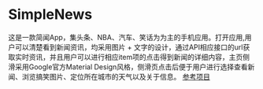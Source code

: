 # SimpleNews
这是一款简闻App，集头条、NBA、汽车、笑话为为主的手机应用。打开应用,用户可以清楚看到新闻资讯，均采用图片 + 文字的设计，通过API相应接口的url获取实时资讯，并且用户可以进行相应item项的点击得到新闻的详细内容，主页侧滑采用Google官方Material Design风格，侧滑页点击后便于用户进行选择查看新闻、浏览搞笑图片、定位所在城市的天气以及关于信息。
[参考项目](https://github.com/lueans/LueansRead)
